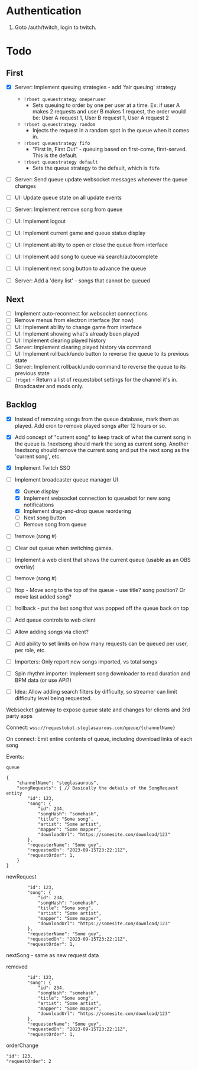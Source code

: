 # Authentication

1. Goto /auth/twitch, login to twitch.

# Todo

## First

- [x] Server: Implement queuing strategies - add 'fair queuing' strategy
  - `!rbset queuestrategy oneperuser` 
    - Sets queuing to order by one per user at a time.  Ex: if user A makes 2 requests and user B makes 1 request, the order would be: User A request 1, User B request 1, User A request 2
  - `!rbset queuestrategy random`
    - Injects the request in a random spot in the queue when it comes in.
  - `!rbset queuestrategy fifo`
    - "First In, First Out" - queuing based on first-come, first-served.  This is the default.
  - `!rbset queuestrategy default`
    - Sets the queue strategy to the default, which is `fifo`
- [ ] Server: Send queue update websocket messages whenever the queue changes
- [ ] UI: Update queue state on all update events
- [ ] Server: Implement remove song from queue
- [ ] UI: Implement logout
- [ ] UI: Implement current game and queue status display  
- [ ] UI: Implement ability to open or close the queue from interface
- [ ] UI: Implement add song to queue via search/autocomplete
- [ ] UI: Implement next song button to advance the queue
- [ ] Server: Add a 'deny list' - songs that cannot be queued


## Next

- [ ] Implement auto-reconnect for websocket connections
- [ ] Remove menus from electron interface (for now)
- [ ] UI: Implement ability to change game from interface
- [ ] UI: Implement showing what's already been played
- [ ] UI: Implement clearing played history
- [ ] Server: Implement clearing played history via command
- [ ] UI: Implement rollback/undo button to reverse the queue to its previous state
- [ ] Server: Implement rollback/undo command to reverse the queue to its previous state
- [ ] `!rbget` - Return a list of requestobot settings for the channel it's in.  Broadcaster and mods only.

## Backlog

- [x] Instead of removing songs from the queue database, mark them as played.  Add cron to remove played songs after 12 hours or so.
- [x] Add concept of "current song" to keep track of what the current song in the queue is.  !nextsong should mark the song as current song. Another !nextsong should remove the current song and put the next song as the 'current song', etc.
- [x] Implement Twitch SSO
- [ ] Implement broadcaster queue manager UI
  - [x] Queue display
  - [x] Implement websocket connection to queuebot for new song notifications
  - [x] Implement drag-and-drop queue reordering
  - [ ] Next song button
  - [ ] Remove song from queue
- [ ] !remove (song #)
- [ ] Clear out queue when switching games.
- [ ] Implement a web client that shows the current queue (usable as an OBS overlay)

- [ ] !remove (song #)
- [ ] !top - Move song to the top of the queue - use title? song position? Or move last added song?
- [ ] !rollback - put the last song that was popped off the queue back on top
- [ ] Add queue controls to web client
- [ ] Allow adding songs via client?
- [ ] Add ability to set limits on how many requests can be queued per user, per role, etc.

- [ ] Importers: Only report new songs imported, vs total songs
- [ ] Spin rhythm importer: Implement song downloader to read duration and BPM data (or use API?)

- [ ] Idea: Allow adding search filters by difficulty, so streamer can limit difficulty level being requested.

Websocket gateway to expose queue state and changes for clients and 3rd party apps

Connect:
`wss://requestobot.steglasaurous.com/queue/{channelName}`

On connect: Emit entire contents of queue, including download links of each song

Events:

```
queue

{
    "channelName": "steglasaurous",
    "songRequests": { // Basically the details of the SongRequest entity
        "id": 123,
        "song": {
            "id": 234,
            "songHash": "somehash",
            "title": "Some song",
            "artist": "Some artist",
            "mapper": "Some mapper",
            "downloadUrl": "https://somesite.com/download/123"
        },
        "requesterName": "Some guy",
        "requestedOn": "2023-09-15T23:22:11Z",
        "requestOrder": 1,
    }
}
```

newRequest

```
        "id": 123,
        "song": {
            "id": 234,
            "songHash": "somehash",
            "title": "Some song",
            "artist": "Some artist",
            "mapper": "Some mapper",
            "downloadUrl": "https://somesite.com/download/123"
        },
        "requesterName": "Some guy",
        "requestedOn": "2023-09-15T23:22:11Z",
        "requestOrder": 1,

```

nextSong - same as new request data

removed

```
        "id": 123,
        "song": {
            "id": 234,
            "songHash": "somehash",
            "title": "Some song",
            "artist": "Some artist",
            "mapper": "Some mapper",
            "downloadUrl": "https://somesite.com/download/123"
        },
        "requesterName": "Some guy",
        "requestedOn": "2023-09-15T23:22:11Z",
        "requestOrder": 1,

```

orderChange

```
"id": 123,
"requestOrder": 2
```
